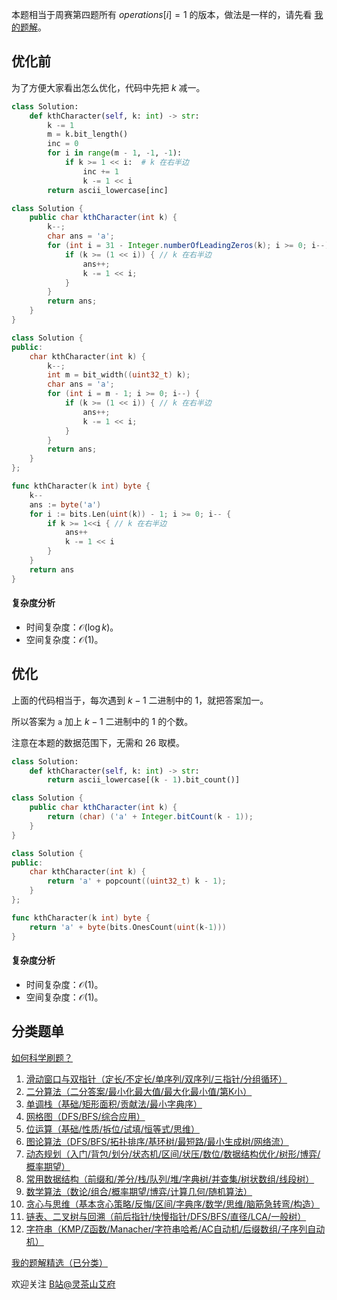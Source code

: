 本题相当于周赛第四题所有 $\textit{operations}[i]=1$ 的版本，做法是一样的，请先看 [我的题解](https://leetcode.cn/problems/find-the-k-th-character-in-string-game-ii/solutions/2934284/liang-chong-zuo-fa-di-gui-die-dai-python-5f6z/)。

## 优化前

为了方便大家看出怎么优化，代码中先把 $k$ 减一。

```py [sol-Python3]
class Solution:
    def kthCharacter(self, k: int) -> str:
        k -= 1
        m = k.bit_length()
        inc = 0
        for i in range(m - 1, -1, -1):
            if k >= 1 << i:  # k 在右半边
                inc += 1
                k -= 1 << i
        return ascii_lowercase[inc]
```

```java [sol-Java]
class Solution {
    public char kthCharacter(int k) {
        k--;
        char ans = 'a';
        for (int i = 31 - Integer.numberOfLeadingZeros(k); i >= 0; i--) {
            if (k >= (1 << i)) { // k 在右半边
                ans++;
                k -= 1 << i;
            }
        }
        return ans;
    }
}
```

```cpp [sol-C++]
class Solution {
public:
    char kthCharacter(int k) {
        k--;
        int m = bit_width((uint32_t) k);
        char ans = 'a';
        for (int i = m - 1; i >= 0; i--) {
            if (k >= (1 << i)) { // k 在右半边
                ans++;
                k -= 1 << i;
            }
        }
        return ans;
    }
};
```

```go [sol-Go]
func kthCharacter(k int) byte {
	k--
	ans := byte('a')
	for i := bits.Len(uint(k)) - 1; i >= 0; i-- {
		if k >= 1<<i { // k 在右半边
			ans++
			k -= 1 << i
		}
	}
	return ans
}
```

#### 复杂度分析

- 时间复杂度：$\mathcal{O}(\log k)$。
- 空间复杂度：$\mathcal{O}(1)$。

## 优化

上面的代码相当于，每次遇到 $k-1$ 二进制中的 $1$，就把答案加一。

所以答案为 $\texttt{a}$ 加上 $k-1$ 二进制中的 $1$ 的个数。

注意在本题的数据范围下，无需和 $26$ 取模。

```py [sol-Python3]
class Solution:
    def kthCharacter(self, k: int) -> str:
        return ascii_lowercase[(k - 1).bit_count()]
```

```java [sol-Java]
class Solution {
    public char kthCharacter(int k) {
        return (char) ('a' + Integer.bitCount(k - 1));
    }
}
```

```cpp [sol-C++]
class Solution {
public:
    char kthCharacter(int k) {
        return 'a' + popcount((uint32_t) k - 1);
    }
};
```

```go [sol-Go]
func kthCharacter(k int) byte {
	return 'a' + byte(bits.OnesCount(uint(k-1)))
}
```

#### 复杂度分析

- 时间复杂度：$\mathcal{O}(1)$。
- 空间复杂度：$\mathcal{O}(1)$。

## 分类题单

[如何科学刷题？](https://leetcode.cn/circle/discuss/RvFUtj/)

1. [滑动窗口与双指针（定长/不定长/单序列/双序列/三指针/分组循环）](https://leetcode.cn/circle/discuss/0viNMK/)
2. [二分算法（二分答案/最小化最大值/最大化最小值/第K小）](https://leetcode.cn/circle/discuss/SqopEo/)
3. [单调栈（基础/矩形面积/贡献法/最小字典序）](https://leetcode.cn/circle/discuss/9oZFK9/)
4. [网格图（DFS/BFS/综合应用）](https://leetcode.cn/circle/discuss/YiXPXW/)
5. [位运算（基础/性质/拆位/试填/恒等式/思维）](https://leetcode.cn/circle/discuss/dHn9Vk/)
6. [图论算法（DFS/BFS/拓扑排序/基环树/最短路/最小生成树/网络流）](https://leetcode.cn/circle/discuss/01LUak/)
7. [动态规划（入门/背包/划分/状态机/区间/状压/数位/数据结构优化/树形/博弈/概率期望）](https://leetcode.cn/circle/discuss/tXLS3i/)
8. [常用数据结构（前缀和/差分/栈/队列/堆/字典树/并查集/树状数组/线段树）](https://leetcode.cn/circle/discuss/mOr1u6/)
9. [数学算法（数论/组合/概率期望/博弈/计算几何/随机算法）](https://leetcode.cn/circle/discuss/IYT3ss/)
10. [贪心与思维（基本贪心策略/反悔/区间/字典序/数学/思维/脑筋急转弯/构造）](https://leetcode.cn/circle/discuss/g6KTKL/)
11. [链表、二叉树与回溯（前后指针/快慢指针/DFS/BFS/直径/LCA/一般树）](https://leetcode.cn/circle/discuss/K0n2gO/)
12. [字符串（KMP/Z函数/Manacher/字符串哈希/AC自动机/后缀数组/子序列自动机）](https://leetcode.cn/circle/discuss/SJFwQI/)

[我的题解精选（已分类）](https://github.com/EndlessCheng/codeforces-go/blob/master/leetcode/SOLUTIONS.md)

欢迎关注 [B站@灵茶山艾府](https://space.bilibili.com/206214)
